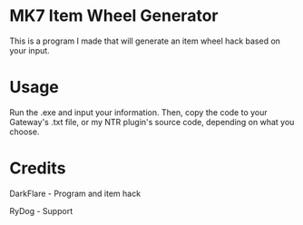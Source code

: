 # MK7 Item Wheel Generator
This is a program I made that will generate an item wheel hack based on your input.

# Usage
Run the .exe and input your information. Then, copy the code to your Gateway's .txt file, or my NTR plugin's source code, depending on what you choose.

# Credits
DarkFlare - Program and item hack

RyDog - Support
